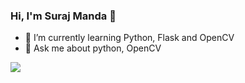 ### Hi, I'm Suraj Manda 👋

<!--  - 🔭 I’m currently working on   -->
- 🌱 I’m currently learning Python, Flask and OpenCV
- 💬 Ask me about python, OpenCV

<img src = "https://github-readme-stats.vercel.app/api?username=surajmanda13&&show_icons=true&title_color=ffffff&icon_color=bb2acf&text_color=daf7dc&bg_color=151515">



